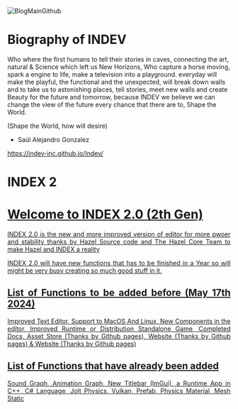 ![BlogMainGithub](https://github.com/INDEV-Technologies/.github/assets/126918321/c2c67786-f322-4376-b50f-6a3c1dc603fd)

# Biography of INDEV
Who where the first humans to tell their stories in caves, connecting the art, natural & Science which left us New Horizons, Who capture a horse moving, spark a engine to life, make a television into a playground. everyday will make the playful, the functional and the unexpected, will break down walls and to take us to astonishing places, tell stories, meet new walls and create Beauty for the future and tomorrow, because INDEV we believe we can change the view of the future every chance that there are to, Shape the World. 

(Shape the World, how will desire)

- Saúl Alejandro Gonzalez  

https://indev-inc.github.io/Indev/

<h1>INDEX 2</h1>
<p align="center">
  <a href="">
    <h1>Welcome to INDEX 2.0 (2th Gen)</h1>
    <p align="justify">INDEX 2.0 is the new and more improved version of editor for more pwoer and stability thanks by Hazel Source code and The Hazel Core Team to make Hazel and INDEX a reality</p>
    <p align="justify">INDEX 2.0 will have new functions that has to be finished in a Year so will might be very busy creating so much good stuff in it.</p>
    <h2 align="justify">List of Functions to be added before (May 17th 2024)</h2>
    <p align="justify">Improved Text Editor, Support to MacOS And Linux, New Components in the editor, Improved Runtime or Distribution Standalone Game, Completed Docs, Asset Store (Thanks by Github pages), Website (Thanks by Github pages) & Website (Thanks by Github pages)</p>
    <h2 align="justify">List of Functions that have already been added </h2>
    <p align="justify">Sound Graph, Animation Graph, New Titlebar (ImGui), a Runtime App in C++, C# Language, Jolt Physics, Vulkan, Prefab, Physics Material, Mesh Static</p>
  </a>
</p>
